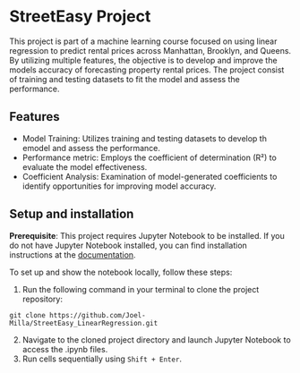 # StreetEasy Project

This project is part of a machine learning course focused on using linear regression to predict rental prices across Manhattan, Brooklyn, and Queens. By utilizing multiple features, the objective is to develop and improve the models accuracy of forecasting property rental prices. The project consist of training and testing datasets to fit the model and assess the performance.

## Features

- Model Training: Utilizes training and testing datasets to develop th emodel and assess the performance.
- Performance metric: Employs the coefficient of determination (R²) to evaluate the model effectiveness.
- Coefficient Analysis: Examination of model-generated coefficients to identify opportunities for improving model accuracy.

## Setup and installation
**Prerequisite**: This project requires Jupyter Notebook to be installed. If you do not have Jupyter Notebook installed, you can find installation instructions at the [documentation](https://jupyter.org).

To set up and show the notebook locally, follow these steps:
1. Run the following command in your terminal to clone the project repository:
```shell
git clone https://github.com/Joel-Milla/StreetEasy_LinearRegression.git
```
2. Navigate to the cloned project directory and launch Jupyter Notebook to access the .ipynb files.
3. Run cells sequentially using `Shift + Enter`.
